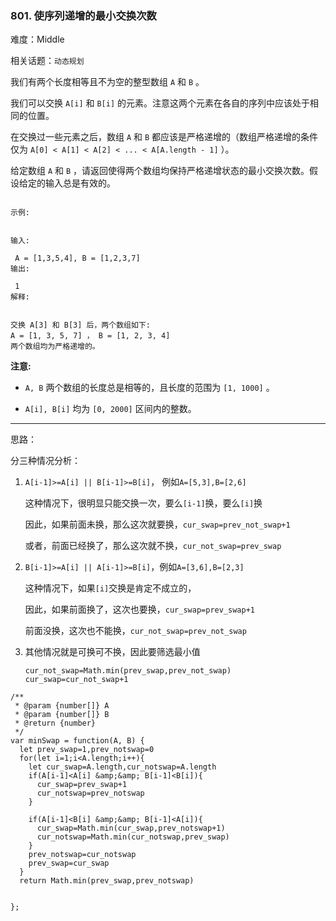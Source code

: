 ### 801. 使序列递增的最小交换次数

难度：Middle

相关话题：`动态规划`

我们有两个长度相等且不为空的整型数组 `A` 和 `B` 。



我们可以交换 `A[i]` 和 `B[i]` 的元素。注意这两个元素在各自的序列中应该处于相同的位置。



在交换过一些元素之后，数组 `A` 和 `B` 都应该是严格递增的（数组严格递增的条件仅为 `A[0] < A[1] < A[2] < ... < A[A.length - 1]` ）。



给定数组 `A` 和 `B` ，请返回使得两个数组均保持严格递增状态的最小交换次数。假设给定的输入总是有效的。





```

示例:


输入:

 A = [1,3,5,4], B = [1,2,3,7]
输出:

 1
解释:


交换 A[3] 和 B[3] 后，两个数组如下:
A = [1, 3, 5, 7] ， B = [1, 2, 3, 4]
两个数组均为严格递增的。
```


**注意:** 




* `A, B` 两个数组的长度总是相等的，且长度的范围为 `[1, 1000]` 。

* `A[i], B[i]` 均为 `[0, 2000]` 区间内的整数。






-----

思路：

分三种情况分析：
1. `A[i-1]>=A[i] || B[i-1]>=B[i]`， 例如`A=[5,3],B=[2,6]`
  
    这种情况下，很明显只能交换一次，要么`[i-1]`换，要么`[i]`换
    
    因此，如果前面未换，那么这次就要换，`cur_swap=prev_not_swap+1`
    
    或者，前面已经换了，那么这次就不换，`cur_not_swap=prev_swap`

2. `B[i-1]>=A[i] || A[i-1]>=B[i]`，例如`A=[3,6],B=[2,3]`

    这种情况下，如果`[i]`交换是肯定不成立的，
    
    因此，如果前面换了，这次也要换，`cur_swap=prev_swap+1`
    
    前面没换，这次也不能换，`cur_not_swap=prev_not_swap`
    
3. 其他情况就是可换可不换，因此要筛选最小值

    ```
    cur_not_swap=Math.min(prev_swap,prev_not_swap)
    cur_swap=cur_not_swap+1
    ```


```
/**
 * @param {number[]} A
 * @param {number[]} B
 * @return {number}
 */
var minSwap = function(A, B) {
  let prev_swap=1,prev_notswap=0
  for(let i=1;i<A.length;i++){
    let cur_swap=A.length,cur_notswap=A.length
    if(A[i-1]<A[i] &amp;&amp; B[i-1]<B[i]){
      cur_swap=prev_swap+1
      cur_notswap=prev_notswap
    }

    if(A[i-1]<B[i] &amp;&amp; B[i-1]<A[i]){
      cur_swap=Math.min(cur_swap,prev_notswap+1)
      cur_notswap=Math.min(cur_notswap,prev_swap)
    }
    prev_notswap=cur_notswap
    prev_swap=cur_swap
  }
  return Math.min(prev_swap,prev_notswap)


};



```

